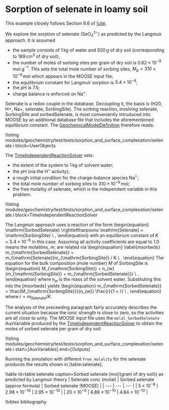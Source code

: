 # Sorption of selenate in loamy soil

This example closely follows Section 9.6 of [!cite](bethke_2007).

We explore the sorption of selenate (SeO$_{4}^{2-}$) as predicted by the Langmuir approach.  It is assumed

- the sample consists of 1$\,$kg of water and 500$\,$g of dry soil (corresponding to 189$\,$cm$^{3}$ of dry soil);
- the number of moles of sorbing sites per gram of dry soil is $0.62\times 10^{-9}\,$mol.g$^{-1}$.  This sets the total mole number of sorbing sites, $M_{p} = 310\times 10^{-9}\,$mol which appears in the MOOSE input file;
- the equilibrium constant for Langmuir sorption is $5.4\times 10^{-6}$;
- the pH is 7.5;
- charge balance is enforced on Na$^{+}$.

Selenate is a redox couple in the database.  Decoupling it, the basis is (H20, H+, Na+, selenate, SorbingSite).  The sorbing reaction, involving selenate, SorbingSite and sorbedSelenate, is most conveniently introduced into MOOSE by an additional database file that includes the aforementioned equilibrium constant.  The [GeochemicalModelDefinition](GeochemicalModelDefinition.md) therefore reads:

!listing modules/geochemistry/test/tests/sorption_and_surface_complexation/selenate.i block=UserObjects

The [TimeIndependentReactionSolver](actions/AddTimeIndependentReactionSolverAction.md) sets:

- the extent of the system to 1$\,$kg of solvent water;
- the pH (via the H$^{+}$ activity);
- a rough initial condition for the charge-balance species Na$^{+}$;
- the total mole number of sorbing sites to $310\times 10^{-9}\,$mol;
- the free molality of selenate, which is the independent variable in this problem.

!listing modules/geochemistry/test/tests/sorption_and_surface_complexation/selenate.i block=TimeIndependentReactionSolver

The Langmuir approach uses a reaction of the form
\begin{equation}
\mathrm{SorbedSelenate} \rightleftharpoons \mathrm{Selenate} + \mathrm{SorbingSite} \ ,
\end{equation}
with an equilibrium constant of $K = 5.4\times 10^{-6}$ in this case.  Assuming all activity coefficients are equal to 1.0 means the molalities, $m$, are related via
\begin{equation}
\label{msorbeds}
m_{\mathrm{SorbedSelenate}} = m_{\mathrm{Selenate}}m_{\mathrm{SorbingSite}} / K \ .
\end{equation}
The equation for the bulk composition (mole number) $M$ of SorbingSite is
\begin{equation}
M_{\mathrm{SorbingSite}} = n_{w}(m_{\mathrm{SorbingSite}} + m_{\mathrm{SorbedSelenate}}) \ ,
\end{equation}
where $n_{w}$ is the mass of the solvent water.  Substituting this into the [msorbeds] yields
\begin{equation}
m_{\mathrm{SorbedSelenate}} = \frac{M_{\mathrm{SorbingSite}}}{n_{w}} \frac{r}{1 + r} \ ,
\end{equation}
where $r = m_{\mathrm{Selenate}}/K$.

The analysis of the preceeding paragraph fairly accurately describes the current situation because the ionic strength is close to zero, so the activities are all close to unity.  The MOOSE input file uses the `molal_SorbedSelenate` AuxVariable produced by the [TimeIndependentReactionSolver](actions/AddTimeIndependentReactionSolverAction.md) to obtain the moles of sorbed selenate per gram of dry soil:

!listing modules/geochemistry/test/tests/sorption_and_surface_complexation/selenate.i start=[AuxVariables] end=[Outputs]

Running the simulation with different `free_molality` for the selenate produces the results shown in [table:selenate].

!table id=table:selenate caption=Sorbed selenate (mol/(gram of dry soil)) as predicted by Langmuir theory
| Selenate conc (molal) | Sorbed selenate (approx formula) | Sorbed selenate (MOOSE) |
| --- | --- | --- |
| $5\times 10^{-6}$ | $2.98\times 10^{-10}$ | $2.95\times 10^{-10}$ |
| $20\times 10^{-6}$ | $4.88\times 10^{-10}$ | $4.84\times 10^{-10}$ |


!bibtex bibliography